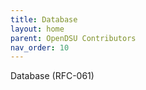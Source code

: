 ```yaml
---
title: Database 
layout: home
parent: OpenDSU Contributors
nav_order: 10
---
```


Database (RFC-061)